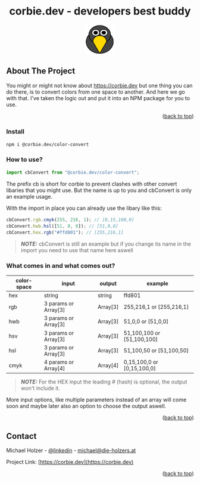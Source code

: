 <!-- Improved compatibility of back to top link: See: https://github.com/othneildrew/Best-README-Template/pull/73 -->

<a id="readme-top"></a>

<!--
*** Thanks for checking out the Best-README-Template. If you have a suggestion
*** that would make this better, please fork the repo and create a pull request
*** or simply open an issue with the tag "enhancement".
*** Don't forget to give the project a star!
*** Thanks again! Now go create something AMAZING! :D
-->

<!-- PROJECT SHIELDS -->
<!--
*** I'm using markdown "reference style" links for readability.
*** Reference links are enclosed in brackets [ ] instead of parentheses ( ).
*** See the bottom of this document for the declaration of the reference variables
*** for contributors-url, forks-url, etc. This is an optional, concise syntax you may use.
*** https://www.markdownguide.org/basic-syntax/#reference-style-links
-->
<!--
[![Contributors][contributors-shield]][contributors-url]
[![Forks][forks-shield]][forks-url]
[![Stargazers][stars-shield]][stars-url]
[![Issues][issues-shield]][issues-url]
[![LinkedIn][linkedin-shield]][linkedin-url]
[![project_license][license-shield]][license-url]
-->

<!-- PROJECT LOGO -->
<br />
<div align="center">

<h1>corbie.dev - developers best buddy</h1>
  <a href="https://github.com/mholzer78/dev.corbie.www">
    <img src="assets/corbie.svg" alt="Logo" width="80" height="80">
  </a>
</div>

<!-- ABOUT THE PROJECT -->

## About The Project

You might or might not know about <a href="https://corbie.dev">https://corbie.dev</a> but one thing you can do there, is to convert colors from one space to another. And here we go with that. I've taken the logic out and put it into an NPM package for you to use.

<p align="right">(<a href="#readme-top">back to top</a>)</p>

### Install

```
npm i @corbie.dev/color-convert
```

### How to use?

```javascript
import cbConvert from "@corbie.dev/color-convert";
```

The prefix cb is short for corbie to prevent clashes with other convert libaries that you might use. But the name is up to you and cbConvert is only an example usage.

With the import in place you can already use the libary like this:

```javascript
cbConvert.rgb.cmyk(255, 216, 1); // [0,15,100,0]
cbConvert.hwb.hsl([51, 0, 0]); // [51,0,0]
cbConvert.hex.rgb("#ffd801"); // [255,216,1]
```

> **_NOTE:_** cbConvert is still an example but if you change its name in the import you need to use that name here aswell

### What comes in and what comes out?

| color-space | input                | output   | example                    |
| ----------- | -------------------- | -------- | -------------------------- |
| hex         | string               | string   | ffd801                     |
| rgb         | 3 params or Array[3] | Array[3] | 255,216,1 or [255,216,1]   |
| hwb         | 3 params or Array[3] | Array[3] | 51,0,0 or [51,0,0]         |
| hsv         | 3 params or Array[3] | Array[3] | 51,100,100 or [51,100,100] |
| hsl         | 3 params or Array[3] | Array[3] | 51,100,50 or [51,100,50]   |
| cmyk        | 4 params or Array[4] | Array[4] | 0,15,100,0 or [0,15,100,0] |

> **_NOTE:_** For the HEX input the leading # (hash) is optional, the output won't include it.

More input options, like multiple parameters instead of an array will come soon and maybe later also an option to choose the output aswell.

<p align="right">(<a href="#readme-top">back to top</a>)</p>

<!-- CONTACT -->

## Contact

Michael Holzer - [@linkedin][linkedin-url] - michael@die-holzers.at

Project Link: [https://corbie.dev](https://corbie.dev)

<p align="right">(<a href="#readme-top">back to top</a>)</p>

<!-- MARKDOWN LINKS & IMAGES -->
<!-- https://www.markdownguide.org/basic-syntax/#reference-style-links -->

[contributors-shield]: https://img.shields.io/github/contributors/mholzer78/codecorbie.svg?style=for-the-badge
[contributors-url]: https://github.com/mholzer78
[forks-shield]: https://img.shields.io/github/forks/mholzer78/codecorbie.svg?style=for-the-badge
[forks-url]: https://github.com/mholzer78/codecorbie/network/members
[stars-shield]: https://img.shields.io/github/stars/mholzer78/codecorbie.svg?style=for-the-badge
[stars-url]: https://github.com/mholzer78/codecorbie/stargazers
[issues-shield]: https://img.shields.io/github/issues/mholzer78/codecorbie.svg?style=for-the-badge
[issues-url]: https://github.com/mholzer78/codecorbie/issues
[license-shield]: https://img.shields.io/github/license/mholzer78/codecorbie.svg?style=for-the-badge
[license-url]: https://github.com/mholzer78/codecorbie/blob/master/LICENSE.txt
[linkedin-shield]: https://img.shields.io/badge/-LinkedIn-black.svg?style=for-the-badge&logo=linkedin&colorB=555
[linkedin-url]: https://www.linkedin.com/in/mholzer78/
[product-screenshot]: public/assets/screenshot.png
[Next.js]: https://img.shields.io/badge/next.js-000000?style=for-the-badge&logo=nextdotjs&logoColor=white
[Next-url]: https://nextjs.org/
[React.js]: https://img.shields.io/badge/React-20232A?style=for-the-badge&logo=react&logoColor=61DAFB
[React-url]: https://reactjs.org/
[Vue.js]: https://img.shields.io/badge/Vue.js-35495E?style=for-the-badge&logo=vuedotjs&logoColor=4FC08D
[Vue-url]: https://vuejs.org/
[Angular.io]: https://img.shields.io/badge/Angular-DD0031?style=for-the-badge&logo=angular&logoColor=white
[Angular-url]: https://angular.io/
[Svelte.dev]: https://img.shields.io/badge/Svelte-4A4A55?style=for-the-badge&logo=svelte&logoColor=FF3E00
[Svelte-url]: https://svelte.dev/
[Laravel.com]: https://img.shields.io/badge/Laravel-FF2D20?style=for-the-badge&logo=laravel&logoColor=white
[Laravel-url]: https://laravel.com
[Bootstrap.com]: https://img.shields.io/badge/Bootstrap-563D7C?style=for-the-badge&logo=bootstrap&logoColor=white
[Bootstrap-url]: https://getbootstrap.com
[JQuery.com]: https://img.shields.io/badge/jQuery-0769AD?style=for-the-badge&logo=jquery&logoColor=white
[JQuery-url]: https://jquery.com
